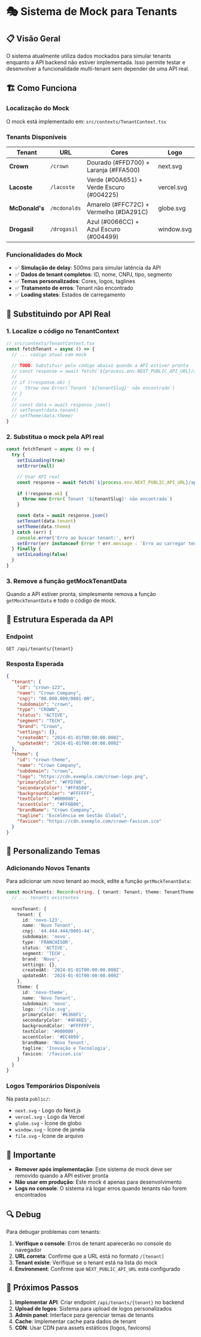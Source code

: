 # 🎭 Sistema de Mock para Tenants

## 📋 Visão Geral

O sistema atualmente utiliza dados mockados para simular tenants enquanto a API backend não estiver implementada. Isso permite testar e desenvolver a funcionalidade multi-tenant sem depender de uma API real.

## 🏗️ Como Funciona

### Localização do Mock
O mock está implementado em: `src/contexts/TenantContext.tsx`

### Tenants Disponíveis

| Tenant | URL | Cores | Logo |
|--------|-----|-------|------|
| **Crown** | `/crown` | Dourado (#FFD700) + Laranja (#FFA500) | next.svg |
| **Lacoste** | `/lacoste` | Verde (#00A651) + Verde Escuro (#004225) | vercel.svg |
| **McDonald's** | `/mcdonalds` | Amarelo (#FFC72C) + Vermelho (#DA291C) | globe.svg |
| **Drogasil** | `/drogasil` | Azul (#0066CC) + Azul Escuro (#004499) | window.svg |

### Funcionalidades do Mock

- ✅ **Simulação de delay**: 500ms para simular latência da API
- ✅ **Dados de tenant completos**: ID, nome, CNPJ, tipo, segmento
- ✅ **Temas personalizados**: Cores, logos, taglines
- ✅ **Tratamento de erros**: Tenant não encontrado
- ✅ **Loading states**: Estados de carregamento

## 🔄 Substituindo por API Real

### 1. Localize o código no TenantContext

```typescript
// src/contexts/TenantContext.tsx
const fetchTenant = async () => {
  // ... código atual com mock
  
  // TODO: Substituir pelo código abaixo quando a API estiver pronta
  // const response = await fetch(`${process.env.NEXT_PUBLIC_API_URL}/api/tenants/${tenantSlug}`)
  // 
  // if (!response.ok) {
  //   throw new Error(`Tenant '${tenantSlug}' não encontrado`)
  // }
  //
  // const data = await response.json()
  // setTenant(data.tenant)
  // setTheme(data.theme)
}
```

### 2. Substitua o mock pela API real

```typescript
const fetchTenant = async () => {
  try {
    setIsLoading(true)
    setError(null)

    // Usar API real
    const response = await fetch(`${process.env.NEXT_PUBLIC_API_URL}/api/tenants/${tenantSlug}`)
    
    if (!response.ok) {
      throw new Error(`Tenant '${tenantSlug}' não encontrado`)
    }

    const data = await response.json()
    setTenant(data.tenant)
    setTheme(data.theme)
  } catch (err) {
    console.error('Erro ao buscar tenant:', err)
    setError(err instanceof Error ? err.message : 'Erro ao carregar tenant')
  } finally {
    setIsLoading(false)
  }
}
```

### 3. Remove a função getMockTenantData

Quando a API estiver pronta, simplesmente remova a função `getMockTenantData` e todo o código de mock.

## 🔗 Estrutura Esperada da API

### Endpoint
```
GET /api/tenants/{tenant}
```

### Resposta Esperada
```json
{
  "tenant": {
    "id": "crown-123",
    "name": "Crown Company",
    "cnpj": "00.000.000/0001-00",
    "subdomain": "crown",
    "type": "CROWN",
    "status": "ACTIVE",
    "segment": "TECH",
    "brand": "Crown",
    "settings": {},
    "createdAt": "2024-01-01T00:00:00.000Z",
    "updatedAt": "2024-01-01T00:00:00.000Z"
  },
  "theme": {
    "id": "crown-theme",
    "name": "Crown Company",
    "subdomain": "crown",
    "logo": "https://cdn.exemplo.com/crown-logo.png",
    "primaryColor": "#FFD700",
    "secondaryColor": "#FFA500",
    "backgroundColor": "#FFFFFF",
    "textColor": "#000000",
    "accentColor": "#FF6B00",
    "brandName": "Crown Company",
    "tagline": "Excelência em Gestão Global",
    "favicon": "https://cdn.exemplo.com/crown-favicon.ico"
  }
}
```

## 🎨 Personalizando Temas

### Adicionando Novos Tenants

Para adicionar um novo tenant ao mock, edite a função `getMockTenantData`:

```typescript
const mockTenants: Record<string, { tenant: Tenant; theme: TenantTheme }> = {
  // ... tenants existentes
  
  novoTenant: {
    tenant: {
      id: 'novo-123',
      name: 'Novo Tenant',
      cnpj: '44.444.444/0001-44',
      subdomain: 'novo',
      type: 'FRANCHISOR',
      status: 'ACTIVE',
      segment: 'TECH',
      brand: 'Novo',
      settings: {},
      createdAt: '2024-01-01T00:00:00.000Z',
      updatedAt: '2024-01-01T00:00:00.000Z'
    },
    theme: {
      id: 'novo-theme',
      name: 'Novo Tenant',
      subdomain: 'novo',
      logo: '/file.svg',
      primaryColor: '#6366F1',
      secondaryColor: '#4F46E5',
      backgroundColor: '#FFFFFF',
      textColor: '#000000',
      accentColor: '#EC4899',
      brandName: 'Novo Tenant',
      tagline: 'Inovação e Tecnologia',
      favicon: '/favicon.ico'
    }
  }
}
```

### Logos Temporários Disponíveis

Na pasta `public/`:
- `next.svg` - Logo do Next.js
- `vercel.svg` - Logo da Vercel
- `globe.svg` - Ícone de globo
- `window.svg` - Ícone de janela
- `file.svg` - Ícone de arquivo

## 🚨 Importante

- **Remover após implementação**: Este sistema de mock deve ser removido quando a API estiver pronta
- **Não usar em produção**: Este mock é apenas para desenvolvimento
- **Logs no console**: O sistema irá logar erros quando tenants não forem encontrados

## 🔍 Debug

Para debugar problemas com tenants:

1. **Verifique o console**: Erros de tenant aparecerão no console do navegador
2. **URL correta**: Confirme que a URL está no formato `/[tenant]`
3. **Tenant existe**: Verifique se o tenant está na lista do mock
4. **Environment**: Confirme que `NEXT_PUBLIC_API_URL` está configurado

## 📝 Próximos Passos

1. **Implementar API**: Criar endpoint `/api/tenants/{tenant}` no backend
2. **Upload de logos**: Sistema para upload de logos personalizados
3. **Admin panel**: Interface para gerenciar temas de tenants
4. **Cache**: Implementar cache para dados de tenant
5. **CDN**: Usar CDN para assets estáticos (logos, favicons) 